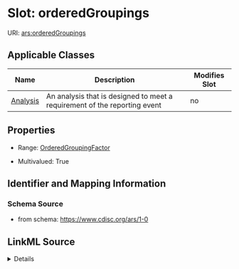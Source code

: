 # Slot: orderedGroupings

URI: [ars:orderedGroupings](https://www.cdisc.org/ars/1-0/orderedGroupings)



<!-- no inheritance hierarchy -->




## Applicable Classes

| Name | Description | Modifies Slot |
| --- | --- | --- |
[Analysis](Analysis.md) | An analysis that is designed to meet a requirement of the reporting event |  no  |







## Properties

* Range: [OrderedGroupingFactor](OrderedGroupingFactor.md)

* Multivalued: True





## Identifier and Mapping Information







### Schema Source


* from schema: https://www.cdisc.org/ars/1-0




## LinkML Source

<details>
```yaml
name: orderedGroupings
from_schema: https://www.cdisc.org/ars/1-0
rank: 1000
multivalued: true
list_elements_ordered: true
alias: orderedGroupings
domain_of:
- Analysis
range: OrderedGroupingFactor
inlined: true
inlined_as_list: true

```
</details>